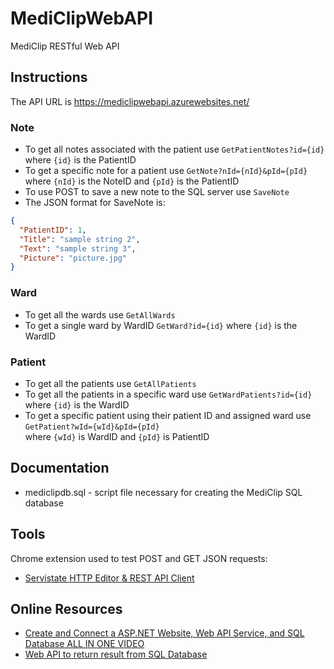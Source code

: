 # MediClipWebAPI
MediClip RESTful Web API

## Instructions

The API URL is https://mediclipwebapi.azurewebsites.net/

### Note
* To get all notes associated with the patient use `GetPatientNotes?id={id}` where `{id}` is the PatientID
* To get a specific note for a patient use `GetNote?nId={nId}&pId={pId}` <br />
  where `{nId}` is the NoteID and `{pId}` is the PatientID
* To use POST to save a new note to the SQL server use `SaveNote`
* The JSON format for SaveNote is:
```json
{
  "PatientID": 1,
  "Title": "sample string 2",
  "Text": "sample string 3",
  "Picture": "picture.jpg"
}
```
### Ward
* To get all the wards use `GetAllWards`
* To get a single ward by WardID `GetWard?id={id}` where `{id}` is the WardID
### Patient
* To get all the patients use `GetAllPatients`
* To get all the patients in a specific ward use `GetWardPatients?id={id}` where `{id}` is the WardID
* To get a specific patient using their patient ID and assigned ward use `GetPatient?wId={wId}&pId={pId}` <br />
where `{wId}` is WardID and `{pId}` is PatientID
## Documentation
* mediclipdb.sql - script file necessary for creating the MediClip SQL database

## Tools
Chrome extension used to test POST and GET JSON requests:
* [Servistate HTTP Editor & REST API Client](https://chrome.google.com/webstore/detail/servistate-http-editor-re/mmdjghedkfbdhbjhmefbbgjaihmmhkeg)

## Online Resources
* [Create and Connect a ASP.NET Website, Web API Service, and SQL Database ALL IN ONE VIDEO](https://www.youtube.com/watch?v=ddXVMdeA5D0)
* [Web API to return result from SQL Database](https://stackoverflow.com/questions/41965076/web-api-to-return-result-from-sql-database)
